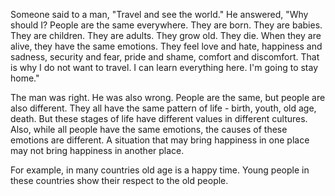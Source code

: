 Someone said to a man, "Travel and see the world." He answered, "Why should I? People are the same everywhere. They are born. They are babies. They are children. They are adults. They grow old. They die. When they are alive, they have the same emotions. They feel love and hate, happiness and sadness, security and fear, pride and shame, comfort and discomfort. That is why I do not want to travel. I can learn everything here. I'm going to stay home."

The man was right. He was also wrong. People are the same, but people are also different. They all have the same pattern of life - birth, youth, old age, death. But these stages of life have different values in different cultures. Also, while all people have the same emotions, the causes of these emotions are different. A situation that may bring happiness in one place may not bring happiness in another place.

For example, in many countries old age is a happy time. Young people in these countries show their respect to the old people.
